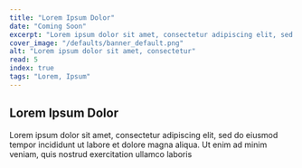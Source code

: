 ```yaml
---
title: "Lorem Ipsum Dolor"
date: "Coming Soon"
excerpt: "Lorem ipsum dolor sit amet, consectetur adipiscing elit, sed do eiusmod tempor incididunt ut labore et dolore magna aliqua. Ut enim ad minim veniam, quis nostrud exercitation ullamco laboris"
cover_image: "/defaults/banner_default.png"
alt: "Lorem ipsum dolor sit amet, consectetur"
read: 5
index: true
tags: "Lorem, Ipsum"
---
```


## Lorem Ipsum Dolor

Lorem ipsum dolor sit amet, consectetur adipiscing elit, sed do eiusmod tempor incididunt ut labore et dolore magna aliqua. Ut enim ad minim veniam, quis nostrud exercitation ullamco laboris

